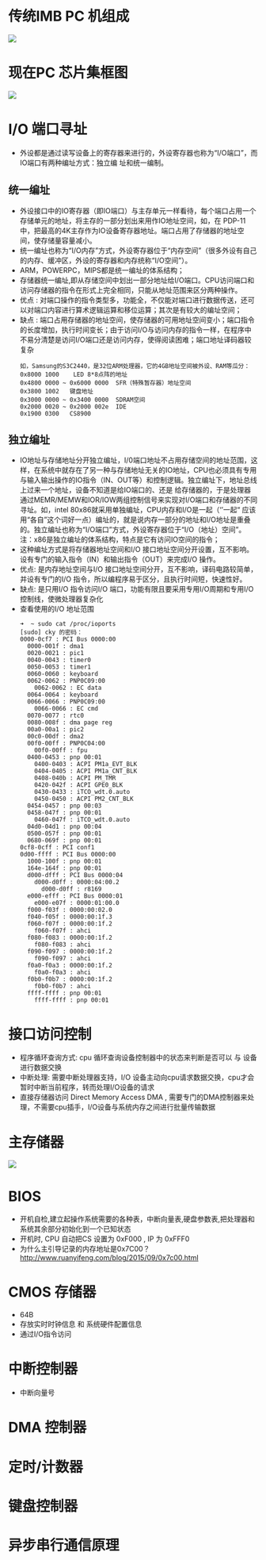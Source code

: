# 传统IMB PC 机组成
![](img/162551325.jpg)

# 现在PC 芯片集框图
![](img/162643681.jpg)

# I/O 端口寻址
- 外设都是通过读写设备上的寄存器来进行的，外设寄存器也称为“I/O端口”，而IO端口有两种编址方式：独立编 址和统一编制。
## 统一编址
- 外设接口中的IO寄存器（即IO端口）与主存单元一样看待，每个端口占用一个存储单元的地址，将主存的一部分划出来用作IO地址空间，如，在 PDP-11中，把最高的4K主存作为IO设备寄存器地址。端口占用了存储器的地址空间，使存储量容量减小。
- 统一编址也称为“I/O内存”方式，外设寄存器位于“内存空间”（很多外设有自己的内存、缓冲区，外设的寄存器和内存统称“I/O空间”）。
- ARM，POWERPC，MIPS都是统一编址的体系结构；
- 存储器统一编址,即从存储空间中划出一部分地址给I/O端口。CPU访问端口和访问存储器的指令在形式上完全相同，只能从地址范围来区分两种操作。
- 优点 : 对端口操作的指令类型多，功能全，不仅能对端口进行数据传送，还可以对端口内容进行算术逻辑运算和移位运算；其次是有较大的编址空间；
- 缺点 : 端口占用存储器的地址空间，使存储器的可用地址空间变小；端口指令的长度增加，执行时间变长；由于访问I/O与访问内存的指令一样，在程序中不易分清楚是访问I/O端口还是访问内存，使得阅读困难；端口地址译码器较复杂
    ```
    如，Samsung的S3C2440，是32位ARM处理器，它的4GB地址空间被外设、RAM等瓜分：
    0x8000 1000    LED 8*8点阵的地址
    0x4800 0000 ~ 0x6000 0000  SFR（特殊暂存器）地址空间
    0x3800 1002   键盘地址
    0x3000 0000 ~ 0x3400 0000  SDRAM空间
    0x2000 0020 ~ 0x2000 002e  IDE
    0x1900 0300   CS8900
    ```

## 独立编址
- IO地址与存储地址分开独立编址，I/0端口地址不占用存储空间的地址范围，这样，在系统中就存在了另一种与存储地址无关的IO地址，CPU也必须具有专用与输入输出操作的IO指令（IN、OUT等）和控制逻辑。独立编址下，地址总线上过来一个地址，设备不知道是给IO端口的、还是 给存储器的，于是处理器通过MEMR/MEMW和IOR/IOW两组控制信号来实现对I/O端口和存储器的不同寻址。如，intel 80x86就采用单独编址，CPU内存和I/O是一起（‘’一起“ 应该用“各自”这个词好一点）编址的，就是说内存一部分的地址和I/O地址是重叠的。独立编址也称为“I/O端口”方式，外设寄存器位于“I/O（地址）空间”。注：x86是独立编址的体系结构，特点是它有访问IO空间的指令；
- 这种编址方式是将存储器地址空间和I/O 接口地址空间分开设置，互不影响。设有专门的输入指令（IN）和输出指令（OUT）来完成I/O 操作。
- 优点: 是内存地址空间与I/O 接口地址空间分开，互不影响，译码电路较简单，并设有专门的I/O 指令，所以编程序易于区分，且执行时间短，快速性好。
- 缺点: 是只用I/O 指令访问I/O 端口，功能有限且要采用专用I/O周期和专用I/O 控制线，使微处理器复杂化
- 查看使用的I/O 地址范围
    ```
    ➜  ~ sudo cat /proc/ioports
    [sudo] cky 的密码：
    0000-0cf7 : PCI Bus 0000:00
      0000-001f : dma1
      0020-0021 : pic1
      0040-0043 : timer0
      0050-0053 : timer1
      0060-0060 : keyboard
      0062-0062 : PNP0C09:00
        0062-0062 : EC data
      0064-0064 : keyboard
      0066-0066 : PNP0C09:00
        0066-0066 : EC cmd
      0070-0077 : rtc0
      0080-008f : dma page reg
      00a0-00a1 : pic2
      00c0-00df : dma2
      00f0-00ff : PNP0C04:00
        00f0-00ff : fpu
      0400-0453 : pnp 00:01
        0400-0403 : ACPI PM1a_EVT_BLK
        0404-0405 : ACPI PM1a_CNT_BLK
        0408-040b : ACPI PM_TMR
        0420-042f : ACPI GPE0_BLK
        0430-0433 : iTCO_wdt.0.auto
        0450-0450 : ACPI PM2_CNT_BLK
      0454-0457 : pnp 00:03
      0458-047f : pnp 00:01
        0460-047f : iTCO_wdt.0.auto
      04d0-04d1 : pnp 00:04
      0500-057f : pnp 00:01
      0680-069f : pnp 00:01
    0cf8-0cff : PCI conf1
    0d00-ffff : PCI Bus 0000:00
      1000-100f : pnp 00:01
      164e-164f : pnp 00:01
      d000-dfff : PCI Bus 0000:04
        d000-d0ff : 0000:04:00.2
          d000-d0ff : r8169
      e000-efff : PCI Bus 0000:01
        e000-e07f : 0000:01:00.0
      f000-f03f : 0000:00:02.0
      f040-f05f : 0000:00:1f.3
      f060-f07f : 0000:00:1f.2
        f060-f07f : ahci
      f080-f083 : 0000:00:1f.2
        f080-f083 : ahci
      f090-f097 : 0000:00:1f.2
        f090-f097 : ahci
      f0a0-f0a3 : 0000:00:1f.2
        f0a0-f0a3 : ahci
      f0b0-f0b7 : 0000:00:1f.2
        f0b0-f0b7 : ahci
      ffff-ffff : pnp 00:01
        ffff-ffff : pnp 00:01
    ```

# 接口访问控制
- 程序循环查询方式: cpu 循环查询设备控制器中的状态来判断是否可以 与 设备进行数据交换
- 中断处理: 需要中断处理器支持，I/O 设备主动向cpu请求数据交换，cpu才会暂时中断当前程序，转而处理I/O设备的请求
- 直接存储器访问 Direct Memory Access DMA , 需要专门的DMA控制器来处理，不需要cpu插手，I/O设备与系统内存之间进行批量传输数据

# 主存储器
![](img/2017-05-31-23-55-47.png)

# BIOS
- 开机自检,建立起操作系统需要的各种表，中断向量表,硬盘参数表,把处理器和系统其余部分初始化到一个已知状态
- 开机时, CPU 自动把CS 设置为 0xF000 , IP 为 0xFFF0
- 为什么主引导记录的内存地址是0x7C00？ http://www.ruanyifeng.com/blog/2015/09/0x7c00.html

# CMOS 存储器
- 64B
- 存放实时时钟信息 和 系统硬件配置信息
- 通过I/O指令访问

# 中断控制器
- 中断向量号

# DMA 控制器

# 定时/计数器

# 键盘控制器

# 异步串行通信原理
